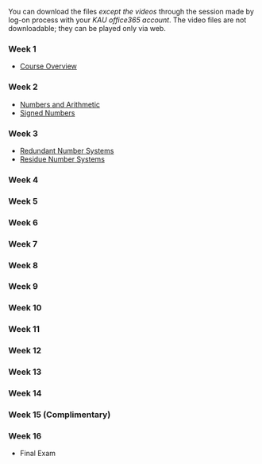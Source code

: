 You can download the files *except the videos* through the session made by log-on process with your *KAU office365 account*. The video files are not downloadable; they can be played only via web.

### Week 1
  * [Course Overview](https://kau365-my.sharepoint.com/:p:/g/personal/taehwan_kim_kau_ac_kr/ETy7hXw4nNdPs3UoQ8BVieIB9oSwYQ6BLZTtPZLt4m8YmA?e=gy6ZhC) 
### Week 2
  * [Numbers and Arithmetic](https://kau365-my.sharepoint.com/:v:/g/personal/taehwan_kim_kau_ac_kr/EafIGgScvR9CrPF5drmaZ-wBMRAavbMtNu1WDYj_sNmr-w?e=ElZCax)
  * [Signed Numbers](https://kau365-my.sharepoint.com/:v:/g/personal/taehwan_kim_kau_ac_kr/EfFAjlWs9i1BoMZZ8HuSe_EBguHTSKbIvfxQADz5QLfsgw?e=1HDbE4)
### Week 3
  * [Redundant Number Systems](https://kau365-my.sharepoint.com/:v:/g/personal/taehwan_kim_kau_ac_kr/Ebw2PEvX1_tMgv244zlP4OUBa6-DMqZYdJf5pIM0AQVwWQ?e=Ohr2yJ)
  * [Residue Number Systems](https://kau365-my.sharepoint.com/:v:/g/personal/taehwan_kim_kau_ac_kr/EUvvIVwV4SRBixPTWPu-k98B6I-LYpHazYZapbtUBjK8UQ?e=QJCUAs)
### Week 4
### Week 5
### Week 6
### Week 7
### Week 8
### Week 9
### Week 10
### Week 11
### Week 12
### Week 13
### Week 14
### Week 15 (Complimentary)
### Week 16
  * Final Exam
